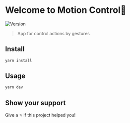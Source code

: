 # Welcome to Motion Control👋

![Version](https://img.shields.io/badge/version-0.0.1-blue.svg?cacheSeconds=2592000)

> App for control actions by gestures

## Install

```sh
yarn install
```

## Usage

```sh
yarn dev
```

## Show your support

Give a ⭐️ if this project helped you!
